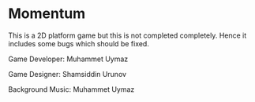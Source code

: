 # Momentum

This is a 2D platform game but this is not completed completely. Hence it includes some bugs which should be fixed.

Game Developer: Muhammet Uymaz

Game Designer: Shamsiddin Urunov

Background Music: Muhammet Uymaz

